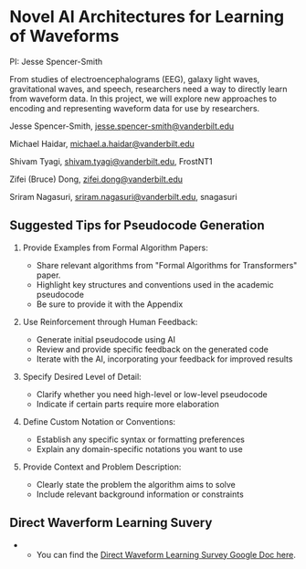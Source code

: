 # Novel AI Architectures for Learning of Waveforms
PI: Jesse Spencer-Smith  

From studies of electroencephalograms (EEG), galaxy light waves, gravitational waves, and speech, researchers need a way to directly learn from waveform data. In this project, we will explore new approaches to encoding and representing waveform data for use by researchers.

Jesse Spencer-Smith, jesse.spencer-smith@vanderbilt.edu

Michael Haidar, michael.a.haidar@vanderbilt.edu

Shivam Tyagi, shivam.tyagi@vanderbilt.edu, FrostNT1

Zifei (Bruce) Dong, zifei.dong@vanderbilt.edu

Sriram Nagasuri, sriram.nagasuri@vanderbilt.edu, snagasuri

## Suggested Tips for Pseudocode Generation

1. Provide Examples from Formal Algorithm Papers:
   - Share relevant algorithms from "Formal Algorithms for Transformers" paper.
   - Highlight key structures and conventions used in the academic pseudocode
   - Be sure to provide it with the Appendix 

2. Use Reinforcement through Human Feedback:
   - Generate initial pseudocode using AI
   - Review and provide specific feedback on the generated code
   - Iterate with the AI, incorporating your feedback for improved results

3. Specify Desired Level of Detail:
   - Clarify whether you need high-level or low-level pseudocode
   - Indicate if certain parts require more elaboration

4. Define Custom Notation or Conventions:
   - Establish any specific syntax or formatting preferences
   - Explain any domain-specific notations you want to use

5. Provide Context and Problem Description:
   - Clearly state the problem the algorithm aims to solve
   - Include relevant background information or constraints

## Direct Waverform Learning Suvery
   - - You can find the [Direct Waveform Learning Survey Google Doc here](https://docs.google.com/document/d/10UW0w77fquLuGpz8PlUKIJgQJbmUW1KKY7ce2WXHvDQ/edit?usp=sharing).
     
